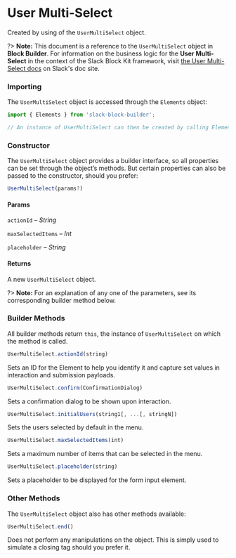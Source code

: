 # User Multi-Select

Created by using of the `UserMultiSelect` object.

?> **Note:** This document is a reference to the `UserMultiSelect` object in **Block Builder**. For information on the business logic for the **User Multi-Select** in the context of the Slack Block Kit framework, visit [the User Multi-Select docs](https:&#x2F;&#x2F;api.slack.com&#x2F;reference&#x2F;block-kit&#x2F;block-elements#users_multi_select) on Slack's doc site.

### Importing

The `UserMultiSelect` object is accessed through the `Elements` object:

```javascript
import { Elements } from 'slack-block-builder';

// An instance of UserMultiSelect can then be created by calling Elements.UserMultiSelect();
```


### Constructor

The `UserMultiSelect` object provides a builder interface, so all properties can be set through the object’s methods. But certain properties can also be passed to the constructor, should you prefer:

```javascript
UserMultiSelect(params?)
```

#### Params

`actionId` – *String*

`maxSelectedItems` – *Int*

`placeholder` – *String*

#### Returns

A new `UserMultiSelect` object.

?> **Note:** For an explanation of any one of the parameters, see its corresponding builder method below.

### Builder Methods

All builder methods return `this`, the instance of `UserMultiSelect` on which the method is called.

```javascript
UserMultiSelect.actionId(string)
```

Sets an ID for the Element to help you identify it and capture set values in interaction and submission payloads.
```javascript
UserMultiSelect.confirm(ConfirmationDialog)
```

Sets a confirmation dialog to be shown upon interaction.
```javascript
UserMultiSelect.initialUsers(string1[, ...[, stringN])
```

Sets the users selected by default in the menu.
```javascript
UserMultiSelect.maxSelectedItems(int)
```

Sets a maximum number of items that can be selected in the menu.
```javascript
UserMultiSelect.placeholder(string)
```

Sets a placeholder to be displayed for the form input element.


### Other Methods

The `UserMultiSelect` object also has other methods available:

```javascript
UserMultiSelect.end()
```

Does not perform any manipulations on the object. This is simply used to simulate a closing tag should you prefer it.


